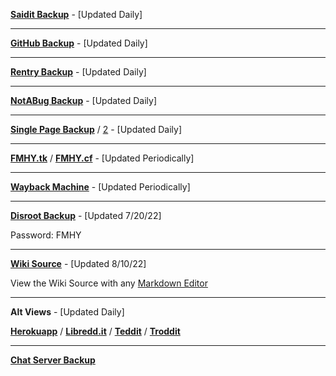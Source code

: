 **[Saidit Backup](https://saidit.net/s/freemediaheckyeah/wiki/index)** - [Updated Daily]

***

**[GitHub Backup](https://github.com/nbats/FMHY/wiki/FREEMEDIAHECKYEAH)** - [Updated Daily]

***

**[Rentry Backup](https://rentry.co/FMHY)** - [Updated Daily]

***

**[NotABug Backup](https://notabug.org/nbatman/freemediaheckyeah/wiki/_pages)** - [Updated Daily]

***

**[Single Page Backup](https://raw.githubusercontent.com/nbats/FMHYedit/main/single-page)** / [2](https://gist.githubusercontent.com/taskylizard/5ba73bf97dccf159316edcf4c6520856/raw/7fc80147fd453b5c0838c009382bc86f9a86abfc/fmhy.md) - [Updated Daily]

***

**[FMHY.tk](https://fmhy.tk/)** / **[FMHY.cf](https://fmhy.cf/)**  - [Updated Periodically]

***

**[Wayback Machine](https://web.archive.org/web/20211218000000*/https://www.reddit.com/r/FREEMEDIAHECKYEAH/)** - [Updated Periodically]

***

**[Disroot Backup](https://bin.disroot.org/?6a21b8d20191094b#8USPkh97jr15fktBuv5g5uS3zwPppLfCjHenVEiaZrKv)** - [Updated 7/20/22]

Password: FMHY

***

**[Wiki Source](https://mega.nz/file/H34nnRKA#n6vcJaE3DtkIqmgP_7K53fMDXmiUMy77uu1gECMQYN4)** - [Updated 8/10/22]

View the Wiki Source with any [Markdown Editor](https://redditpreview.com/)

***

**Alt Views** - [Updated Daily]

**[Herokuapp](https://fmhy.herokuapp.com/)** / **[Libredd.it](https://libredd.it/r/FREEMEDIAHECKYEAH/wiki)** / **[Teddit](https://teddit.net/r/FREEMEDIAHECKYEAH/wiki)** / **[Troddit](https://www.troddit.com/r/FREEMEDIAHECKYEAH/wiki)**


***

**[Chat Server Backup](https://mega.nz/folder/cRRCQSrb#cT9Pkauyena6IWBt7zYZJw)**